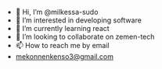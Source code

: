 - 👋 Hi, I’m @milkessa-sudo
- 👀 I’m interested in developing software 
- 🌱 I’m currently learning react
- 💞️ I’m looking to collaborate on zemen-tech
- 📫 How to reach me by email
- mekonnenkenso3@gmail.com

<!---
milkessa-sudo/milkessa-sudo is a ✨ special ✨ repository because its `README.md` (this file) appears on your GitHub profile.
You can click the Preview link to take a look at your changes.
--->
